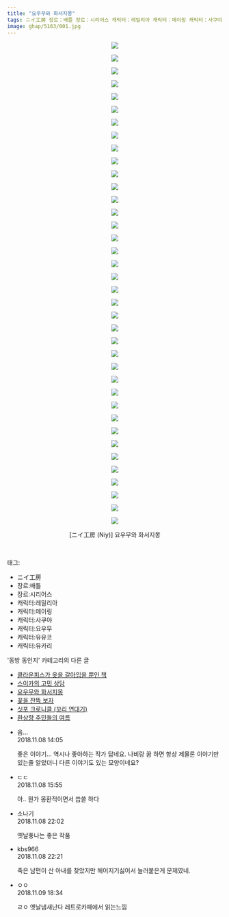 ```yaml
---
title: "요우무와 화서지몽"
tags: ニイ工房 장르：배틀 장르：시리어스 캐릭터：레밀리아 캐릭터：메이링 캐릭터：사쿠야 캐릭터：요우무 캐릭터：유유코 캐릭터：유카리 Niy 동방_동인지
image: ghap/5163/001.jpg
---
```

<div class="article">
<p style="text-align: center; clear: none; float: none;"><img src="{{ site.nasurl }}/ghap/5163/001.jpg"/></p>
<p style="text-align: center; clear: none; float: none;"><img src="{{ site.nasurl }}/ghap/5163/002.jpg"/></p>
<p style="text-align: center; clear: none; float: none;"><img src="{{ site.nasurl }}/ghap/5163/003.jpg"/></p>
<p style="text-align: center; clear: none; float: none;"><img src="{{ site.nasurl }}/ghap/5163/004.jpg"/></p>
<p style="text-align: center; clear: none; float: none;"><img src="{{ site.nasurl }}/ghap/5163/005.jpg"/></p>
<p style="text-align: center; clear: none; float: none;"><img src="{{ site.nasurl }}/ghap/5163/006.jpg"/></p>
<p style="text-align: center; clear: none; float: none;"><img src="{{ site.nasurl }}/ghap/5163/007.jpg"/></p>
<p style="text-align: center; clear: none; float: none;"><img src="{{ site.nasurl }}/ghap/5163/008.jpg"/></p>
<p style="text-align: center; clear: none; float: none;"><img src="{{ site.nasurl }}/ghap/5163/009.jpg"/></p>
<p style="text-align: center; clear: none; float: none;"><img src="{{ site.nasurl }}/ghap/5163/010.jpg"/></p>
<p style="text-align: center; clear: none; float: none;"><img src="{{ site.nasurl }}/ghap/5163/011.jpg"/></p>
<p style="text-align: center; clear: none; float: none;"><img src="{{ site.nasurl }}/ghap/5163/012.jpg"/></p>
<p style="text-align: center; clear: none; float: none;"><img src="{{ site.nasurl }}/ghap/5163/013.jpg"/></p>
<p style="text-align: center; clear: none; float: none;"><img src="{{ site.nasurl }}/ghap/5163/014.jpg"/></p>
<p style="text-align: center; clear: none; float: none;"><img src="{{ site.nasurl }}/ghap/5163/015.jpg"/></p>
<p style="text-align: center; clear: none; float: none;"><img src="{{ site.nasurl }}/ghap/5163/016.jpg"/></p>
<p style="text-align: center; clear: none; float: none;"><img src="{{ site.nasurl }}/ghap/5163/017.jpg"/></p>
<p style="text-align: center; clear: none; float: none;"><img src="{{ site.nasurl }}/ghap/5163/018.jpg"/></p>
<p style="text-align: center; clear: none; float: none;"><img src="{{ site.nasurl }}/ghap/5163/019.jpg"/></p>
<p style="text-align: center; clear: none; float: none;"><img src="{{ site.nasurl }}/ghap/5163/020.jpg"/></p>
<p style="text-align: center; clear: none; float: none;"><img src="{{ site.nasurl }}/ghap/5163/021.jpg"/></p>
<p style="text-align: center; clear: none; float: none;"><img src="{{ site.nasurl }}/ghap/5163/022.jpg"/></p>
<p style="text-align: center; clear: none; float: none;"><img src="{{ site.nasurl }}/ghap/5163/023.jpg"/></p>
<p style="text-align: center; clear: none; float: none;"><img src="{{ site.nasurl }}/ghap/5163/024.jpg"/></p>
<p style="text-align: center; clear: none; float: none;"><img src="{{ site.nasurl }}/ghap/5163/025.jpg"/></p>
<p style="text-align: center; clear: none; float: none;"><img src="{{ site.nasurl }}/ghap/5163/026.jpg"/></p>
<p style="text-align: center; clear: none; float: none;"><img src="{{ site.nasurl }}/ghap/5163/027.jpg"/></p>
<p style="text-align: center; clear: none; float: none;"><img src="{{ site.nasurl }}/ghap/5163/028.jpg"/></p>
<p style="text-align: center; clear: none; float: none;"><img src="{{ site.nasurl }}/ghap/5163/029.jpg"/></p>
<p style="text-align: center; clear: none; float: none;"><img src="{{ site.nasurl }}/ghap/5163/030.jpg"/></p>
<p style="text-align: center; clear: none; float: none;"><img src="{{ site.nasurl }}/ghap/5163/031.jpg"/></p>
<p style="text-align: center; clear: none; float: none;"><img src="{{ site.nasurl }}/ghap/5163/032.jpg"/></p>
<p style="text-align: center; clear: none; float: none;"><img src="{{ site.nasurl }}/ghap/5163/033.jpg"/></p>
<p style="text-align: center; clear: none; float: none;"><img src="{{ site.nasurl }}/ghap/5163/034.jpg"/></p>
<p style="text-align: center; clear: none; float: none;"><img src="{{ site.nasurl }}/ghap/5163/035.jpg"/></p>
<p style="text-align: center; clear: none; float: none;"><img src="{{ site.nasurl }}/ghap/5163/036.jpg"/></p>
<p style="text-align: center; clear: none; float: none;"><img src="{{ site.nasurl }}/ghap/5163/037.jpg"/></p>
<p style="text-align: center; clear: none; float: none;"><img src="{{ site.nasurl }}/ghap/5163/038.jpg"/></p>
<p style="text-align: center; clear: none; float: none;">[ニイ工房 (Niy)] 요우무와 화서지몽</p>
<p><br/></p>
</div><div class="tagTrail">
<p>태그: </p>
<ul>
<li>ニイ工房</li>
<li>장르:배틀</li>
<li>장르:시리어스</li>
<li>캐릭터:레밀리아</li>
<li>캐릭터:메이링</li>
<li>캐릭터:사쿠야</li>
<li>캐릭터:요우무</li>
<li>캐릭터:유유코</li>
<li>캐릭터:유카리</li>
</ul>
</div><div class="another">
<p>'동방 동인지' 카테고리의 다른 글</p>
<ul>
<li><a href="/2018-11-08-ghap_5165">클라운피스가 옷을 갈아입을 뿐인 책</a></li>
<li><a href="/2018-11-08-ghap_304">스이카의 고민 상담</a></li>
<li><a href="/2018-11-08-ghap_5163">요우무와 화서지몽</a></li>
<li><a href="/2018-11-06-ghap_5162">꽃을 잔뜩 보자</a></li>
<li><a href="/2018-11-02-ghap_5083">싯포 크로니클 (꼬리 연대기)</a></li>
<li><a href="/2018-11-01-ghap_1223">환상향 주민들의 여름</a></li>
</ul>
</div><div class="cb_module cb_fluid">
<div class="cb_wrt cb_profile">
<div class="comment">
<ul>
<li class="cb_thumb_off" id="comment15369828">
<div class="cb_comment_area">
<div class="cb_info_area">
<div class="cb_section">
<span class="cb_nick_name">음...</span>
</div>
<div class="cb_section">
<span class="cb_date">2018.11.08 14:05 </span>
</div>
</div>
<div class="cb_dsc_comment">
<p class="cb_dsc">
											좋은 이야기... 역시나 좋아하는 작가 답네요. 나비랑 꿈 하면 항상 제물론 이야기만 있는줄 알았더니 다른 이야기도 있는 모양이네요?
										</p>
</div>
</div></li>
<li class="cb_thumb_off" id="comment15369884">
<div class="cb_comment_area">
<div class="cb_info_area">
<div class="cb_section">
<span class="cb_nick_name">ㄷㄷ</span>
</div>
<div class="cb_section">
<span class="cb_date">2018.11.08 15:55 </span>
</div>
</div>
<div class="cb_dsc_comment">
<p class="cb_dsc">
											아.. 뭔가 몽환적이면서 씁쓸 하다
										</p>
</div>
</div></li>
<li class="cb_thumb_off" id="comment15370061">
<div class="cb_comment_area">
<div class="cb_info_area">
<div class="cb_section">
<span class="cb_nick_name">소나기</span>
</div>
<div class="cb_section">
<span class="cb_date">2018.11.08 22:02 </span>
</div>
</div>
<div class="cb_dsc_comment">
<p class="cb_dsc">
											옛날풍나는 좋은 작품
										</p>
</div>
</div></li>
<li class="cb_thumb_off" id="comment15370076">
<div class="cb_comment_area">
<div class="cb_info_area">
<div class="cb_section">
<span class="cb_nick_name">kbs966</span>
</div>
<div class="cb_section">
<span class="cb_date">2018.11.08 22:21 </span>
</div>
</div>
<div class="cb_dsc_comment">
<p class="cb_dsc">
											죽은 남편이 산 아내를 찾았지만 헤어지기싫어서 늘러붙은게 문제였네.
										</p>
</div>
</div></li>
<li class="cb_thumb_off" id="comment15370594">
<div class="cb_comment_area">
<div class="cb_info_area">
<div class="cb_section">
<span class="cb_nick_name">ㅇㅇ</span>
</div>
<div class="cb_section">
<span class="cb_date">2018.11.09 18:34 </span>
</div>
</div>
<div class="cb_dsc_comment">
<p class="cb_dsc">
											ㄹㅇ 옛날냄새난다 레트로카페에서 읽는느낌
										</p>
</div>
</div></li>
</ul>
</div>
</div><!-- commentList close -->
</div>